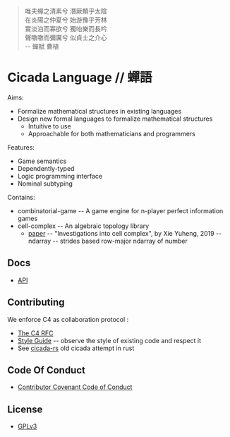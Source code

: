 > 唯夫蟬之清素兮 潛厥類乎太陰  
> 在炎陽之仲夏兮 始游豫乎芳林  
> 實淡泊而寡欲兮 獨咍樂而長吟  
> 聲噭噭而彌厲兮 似貞士之介心  
> -- 蟬賦 曹植  

# Cicada Language // 蟬語

Aims:
- Formalize mathematical structures in existing languages
- Design new formal languages to formalize mathematical structures
  - Intuitive to use
  - Approachable for both mathematicians and programmers

Features:
- Game semantics
- Dependently-typed
- Logic programming interface
- Nominal subtyping

Contains:
- combinatorial-game -- A game engine for n-player perfect information games
- cell-complex -- An algebraic topology library
  - [paper](https://xieyuheng.github.io/writing/investigations-into-cell-complex.html)
  -- "Investigations into cell complex", by Xie Yuheng, 2019
-- ndarray -- strides based row-major ndarray of number

## Docs

- [API](http://api.cicada.surge.sh)

## Contributing

We enforce C4 as collaboration protocol :
- [The C4 RFC](https://rfc.zeromq.org/spec:42/C4)
- [Style Guide](STYLE-GUIDE.md) -- observe the style of existing code and respect it
- See [cicada-rs](http://github.com/xieyuheng/cicada-rs) old cicada attempt in rust

## Code Of Conduct

- [Contributor Covenant Code of Conduct](CODE-OF-CONDUCT.md)

## License

- [GPLv3](LICENSE)
